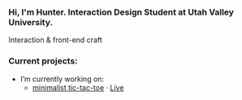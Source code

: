 ### Hi, I'm Hunter. Interaction Design Student at Utah Valley University. 
Interaction & front-end craft

### Current projects:
- I’m currently working on:
  - [minimalist tic-tac-toe](https://github.com/hunterbastian/minimalist-tictactoe) · [Live](https://minimalist-tic-tac-toe.netlify.app)







<!--
**hunterbastian/hunterbastian** is a ✨ _special_ ✨ repository because its `README.md` (this file) appears on your GitHub profile.

Here are some ideas to get you started:

- 🔭 I’m currently working on ...
- 🌱 I’m currently learning design systems.
- 🤔 I’m looking for help with ...
- 💬 Ask me about ...
- 📫 How to reach me: ...
- 😄 Pronouns: ...
- ⚡ Fun fact: ...
-->
